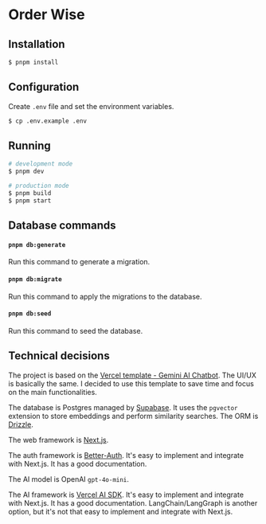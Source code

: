 # Order Wise

## Installation

```bash
$ pnpm install
```

## Configuration

Create `.env` file and set the environment variables.

```bash
$ cp .env.example .env
```

## Running

```bash
# development mode
$ pnpm dev

# production mode
$ pnpm build
$ pnpm start
```

## Database commands

#### `pnpm db:generate`

Run this command to generate a migration.

#### `pnpm db:migrate`

Run this command to apply the migrations to the database.

#### `pnpm db:seed`

Run this command to seed the database.

## Technical decisions

The project is based on the [Vercel template - Gemini AI Chatbot](https://vercel.com/templates/next.js/gemini-ai-chatbot). The UI/UX is basically the same. I decided to use this template to save time and focus on the main functionalities.

The database is Postgres managed by [Supabase](https://supabase.com/). It uses the `pgvector` extension to store embeddings and perform similarity searches. The ORM is [Drizzle](https://orm.drizzle.team/docs/overview).

The web framework is [Next.js](https://nextjs.org/).

The auth framework is [Better-Auth](https://www.better-auth.com/docs/installation). It's easy to implement and integrate with Next.js. It has a good documentation.

The AI model is OpenAI `gpt-4o-mini`.

The AI framework is [Vercel AI SDK](https://sdk.vercel.ai/docs/introduction). It's easy to implement and integrate with Next.js. It has a good documentation. LangChain/LangGraph is another option, but it's not that easy to implement and integrate with Next.js.
